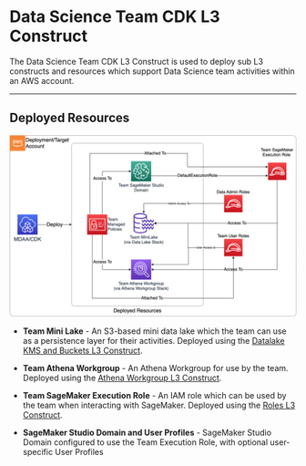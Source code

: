 # Data Science Team CDK L3 Construct

The Data Science Team CDK L3 Construct is used to deploy sub L3 constructs and resources which support Data Science team activities within an AWS account.

***

## Deployed Resources

![data-science-team](./docs/datascience-team.png)

* **Team Mini Lake** - An S3-based mini data lake which the team can use as a persistence layer for their activities. Deployed using the [Datalake KMS and Buckets L3 Construct](../../datalake/datalake-L3-construct/README.md).

* **Team Athena Workgroup** - An Athena Workgroup for use by the team. Deployed using the [Athena Workgroup L3 Construct](../../datalake/athena-workgroup-L3-construct/README.md).

* **Team SageMaker Execution Role** - An IAM role which can be used by the team when interacting with SageMaker. Deployed using the [Roles L3 Construct](../../utility/roles-L3-construct/README.md).

* **SageMaker Studio Domain and User Profiles** - SageMaker Studio Domain configured to use the Team Execution Role, with optional user-specific User Profiles
